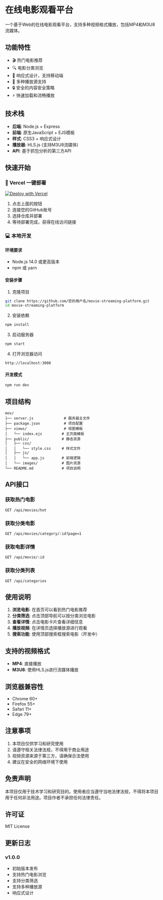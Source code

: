# 在线电影观看平台

一个基于Web的在线电影观看平台，支持多种视频格式播放，包括MP4和M3U8流媒体。

## 功能特性

- 🎬 热门电影推荐
- 🔍 电影分类浏览
- 📱 响应式设计，支持移动端
- 🎥 多种播放源支持
- 🔒 安全的内容安全策略
- ⚡ 快速加载和流畅播放

## 技术栈

- **后端**: Node.js + Express
- **前端**: 原生JavaScript + EJS模板
- **样式**: CSS3 + 响应式设计
- **播放器**: HLS.js (支持M3U8流媒体)
- **API**: 基于抓包分析的第三方API

## 快速开始

### 🚀 Vercel 一键部署

[![Deploy with Vercel](https://vercel.com/button)](https://vercel.com/new/clone?repository-url=https://github.com/您的用户名/movie-streaming-platform)

1. 点击上面的按钮
2. 连接您的GitHub账号
3. 选择仓库并部署
4. 等待部署完成，获得在线访问链接

### 💻 本地开发

#### 环境要求
- Node.js 14.0 或更高版本
- npm 或 yarn

#### 安装步骤

1. 克隆项目
```bash
git clone https://github.com/您的用户名/movie-streaming-platform.git
cd movie-streaming-platform
```

2. 安装依赖
```bash
npm install
```

3. 启动服务器
```bash
npm start
```

4. 打开浏览器访问
```
http://localhost:3000
```

#### 开发模式
```bash
npm run dev
```

## 项目结构

```
mov/
├── server.js              # 服务器主文件
├── package.json           # 项目配置
├── views/                 # 视图模板
│   └── index.ejs         # 主页面模板
├── public/               # 静态资源
│   ├── css/
│   │   └── style.css     # 样式文件
│   ├── js/
│   │   └── app.js        # 前端逻辑
│   └── images/           # 图片资源
└── README.md             # 项目说明
```

## API接口

### 获取热门电影
```
GET /api/movies/hot
```

### 获取分类电影
```
GET /api/movies/category/:id?page=1
```

### 获取电影详情
```
GET /api/movie/:id
```

### 获取分类列表
```
GET /api/categories
```

## 使用说明

1. **浏览电影**: 在首页可以看到热门电影推荐
2. **分类筛选**: 点击顶部导航可以按分类浏览电影
3. **查看详情**: 点击电影卡片查看详细信息
4. **播放视频**: 在详情页选择播放源进行观看
5. **搜索功能**: 使用顶部搜索框搜索电影（开发中）

## 支持的视频格式

- **MP4**: 直接播放
- **M3U8**: 使用HLS.js进行流媒体播放

## 浏览器兼容性

- Chrome 60+
- Firefox 55+
- Safari 11+
- Edge 79+

## 注意事项

1. 本项目仅供学习和研究使用
2. 请遵守相关法律法规，不得用于商业用途
3. 视频资源来源于第三方，请确保合法使用
4. 建议在安全的网络环境下使用

## 免责声明

本项目仅用于技术学习和研究目的。使用者应当遵守当地法律法规，不得将本项目用于任何非法用途。项目作者不承担任何法律责任。

## 许可证

MIT License

## 更新日志

### v1.0.0
- 初始版本发布
- 支持热门电影浏览
- 支持分类筛选
- 支持多种播放源
- 响应式设计
